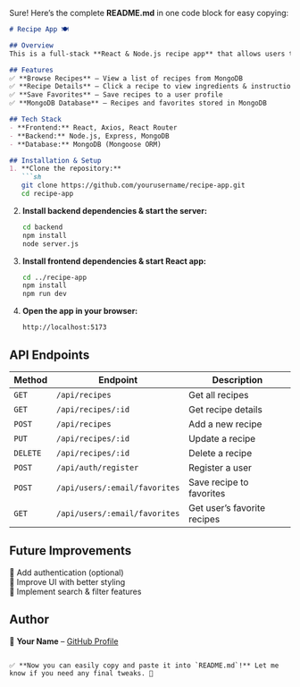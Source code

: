 Sure! Here’s the complete **README.md** in one code block for easy copying:  

```md
# Recipe App 🍽️

## Overview
This is a full-stack **React & Node.js recipe app** that allows users to **browse, save, and manage favorite recipes**. The project showcases API integration and MongoDB database functionality.

## Features
✅ **Browse Recipes** – View a list of recipes from MongoDB  
✅ **Recipe Details** – Click a recipe to view ingredients & instructions  
✅ **Save Favorites** – Save recipes to a user profile  
✅ **MongoDB Database** – Recipes and favorites stored in MongoDB  

## Tech Stack
- **Frontend:** React, Axios, React Router
- **Backend:** Node.js, Express, MongoDB
- **Database:** MongoDB (Mongoose ORM)

## Installation & Setup
1. **Clone the repository:**
   ```sh
   git clone https://github.com/yourusername/recipe-app.git
   cd recipe-app
   ```

2. **Install backend dependencies & start the server:**
   ```sh
   cd backend
   npm install
   node server.js
   ```

3. **Install frontend dependencies & start React app:**
   ```sh
   cd ../recipe-app
   npm install
   npm run dev
   ```

4. **Open the app in your browser:**  
   ```
   http://localhost:5173
   ```

## API Endpoints
| Method | Endpoint | Description |
|--------|----------|-------------|
| `GET` | `/api/recipes` | Get all recipes |
| `GET` | `/api/recipes/:id` | Get recipe details |
| `POST` | `/api/recipes` | Add a new recipe |
| `PUT` | `/api/recipes/:id` | Update a recipe |
| `DELETE` | `/api/recipes/:id` | Delete a recipe |
| `POST` | `/api/auth/register` | Register a user |
| `POST` | `/api/users/:email/favorites` | Save recipe to favorites |
| `GET` | `/api/users/:email/favorites` | Get user’s favorite recipes |

## Future Improvements
🔹 Add authentication (optional)  
🔹 Improve UI with better styling  
🔹 Implement search & filter features  

## Author
📌 **Your Name** – [GitHub Profile](https://github.com/yourusername)
```

✅ **Now you can easily copy and paste it into `README.md`!** Let me know if you need any final tweaks. 🚀